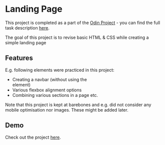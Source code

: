 # Landing Page

This project is completed as a part of the [Odin Project](https://www.theodinproject.com/) - you can find the full task description [here](https://www.theodinproject.com/lessons/foundations-landing-page).

The goal of this project is to revise basic HTML & CSS while creating a simple landing page

## Features

E.g. following elements were practiced in this project:
 - Creating a navbar (without using the <nav></nav> element)
 - Various flexbox alignment options
 - Combining various sections in a page etc.

 Note that this project is kept at barebones and e.g. did not consider any mobile optimisation nor images. These might be added later.

 ## Demo
 Check out the project [here](https://juhana-peltomaa.github.io/landing-page/).